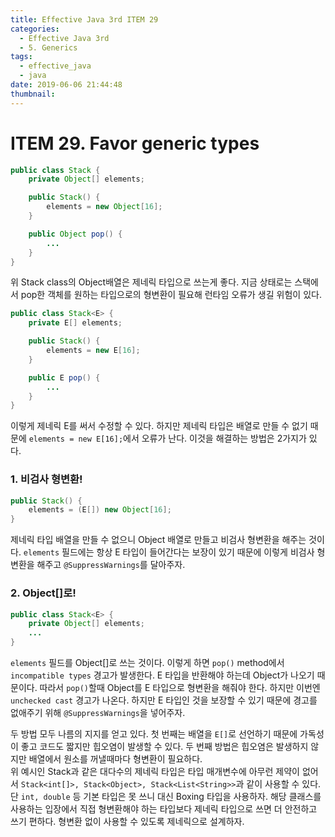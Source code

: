 ```yaml
---
title: Effective Java 3rd ITEM 29
categories:
  - Effective Java 3rd
  - 5. Generics
tags:
  - effective_java
  - java
date: 2019-06-06 21:44:48
thumbnail:
---
```


# ITEM 29. Favor generic types

```java
public class Stack {
    private Object[] elements;

    public Stack() {
        elements = new Object[16];
    }

    public Object pop() {
        ...
    }
}
```
위 Stack class의 Object배열은 제네릭 타입으로 쓰는게 좋다. 지금 상태로는 스택에서 pop한 객체를 원하는 타입으로의 형변환이 필요해 런타임 오류가 생길 위험이 있다.

```java
public class Stack<E> {
    private E[] elements;

    public Stack() {
        elements = new E[16];
    }

    public E pop() {
        ...
    }
}
```
이렇게 제네릭 E를 써서 수정할 수 있다. 하지만 제네릭 타입은 배열로 만들 수 없기 때문에 `elements = new E[16];`에서 오류가 난다. 이것을 해결하는 방법은 2가지가 있다.

### 1. 비검사 형변환!
```java
public Stack() {
    elements = (E[]) new Object[16];
}
```
제네릭 타입 배열을 만들 수 없으니 Object 배열로 만들고 비검사 형변환을 해주는 것이다.
`elements` 필드에는 항상 E 타입이 들어간다는 보장이 있기 때문에 이렇게 비검사 형변환을 해주고 `@SuppressWarnings`를 달아주자.

### 2. Object[]로!
```java
public class Stack<E> {
    private Object[] elements;
    ...
}
```
`elements` 필드를 Object[]로 쓰는 것이다. 이렇게 하면 `pop()` method에서 `incompatible types` 경고가 발생한다. E 타입을 반환해야 하는데 Object가 나오기 때문이다. 따라서 `pop()`할때 Object를 E 타입으로 형변환을 해줘야 한다. 하지만 이번엔 `unchecked cast` 경고가 나온다. 하지만 E 타입인 것을 보장할 수 있기 때문에 경고를 없애주기 위해 `@SuppressWarnings`을 넣어주자.

두 방법 모두 나름의 지지를 얻고 있다. 첫 번째는 배열을 `E[]`로 선언하기 때문에 가독성이 좋고 코드도 짧지만 힙오염이 발생할 수 있다. 두 번째 방법은 힙오염은 발생하지 않지만 배열에서 원소를 꺼낼때마다 형변환이 필요하다. 
<br/>
위 예시인 Stack과 같은 대다수의 제네릭 타입은 타입 매개변수에 아무런 제약이 없어서 `Stack<int[]>, Stack<Object>, Stack<List<String>>`과 같이 사용할 수 있다. 단 `int, double` 등 기본 타입은 못 쓰니 대신 Boxing 타입을 사용하자.
해당 클래스를 사용하는 입장에서 직접 형변환해야 하는 타입보다 제네릭 타입으로 쓰면 더 안전하고 쓰기 편하다. 
형변환 없이 사용할 수 있도록 제네릭으로 설계하자.
